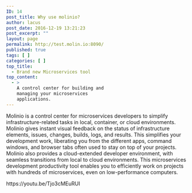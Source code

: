 ```yaml
---
ID: 14
post_title: Why use molinio?
author: lacus
post_date: 2016-12-19 13:21:23
post_excerpt: ""
layout: page
permalink: http://test.molin.io:8090/
published: true
tags: [ ]
categories: [ ]
top_title:
  - Brand new Microservices tool
top_content:
  - >
    A control center for building and
    managing your microservices
    applications.
---
```

Molinio is a control center for microservices developers to simplify infrastructure-related tasks in local, container, or cloud environments. Molinio gives instant visual feedback on the status of infrastructure elements, issues, changes, builds, logs, and results. This simplifies your development work, liberating you from the different apps, command windows, and browser tabs often used to stay on top of your projects. Molinio also provides a cloud-extended developer environment, with seamless transitions from local to cloud environments. This microservices development productivity tool enables you to efficiently work on projects with hundreds of microservices, even on low-performance computers. 

<div class="front-video dark">
https://youtu.be/Tjo3cMEuRUI
</div>